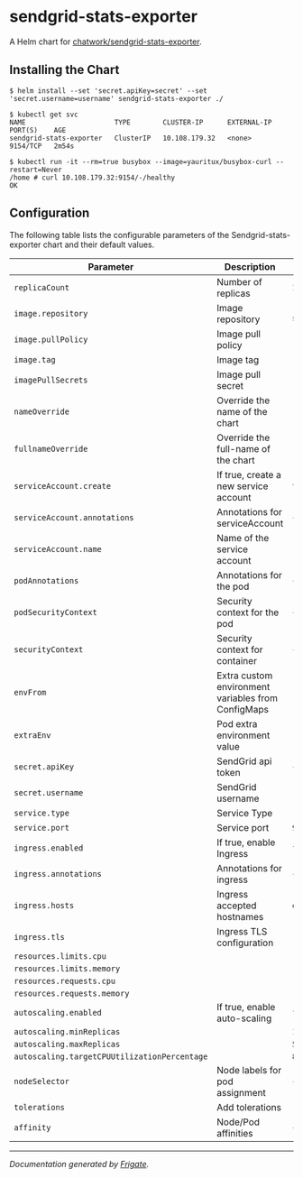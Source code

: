 sendgrid-stats-exporter
===========

A Helm chart for [chatwork/sendgrid-stats-exporter](https://github.com/chatwork/sendgrid-stats-exporter).

## Installing  the Chart

```
$ helm install --set 'secret.apiKey=secret' --set 'secret.username=username' sendgrid-stats-exporter ./
```

```
$ kubectl get svc
NAME                      TYPE        CLUSTER-IP      EXTERNAL-IP   PORT(S)    AGE
sendgrid-stats-exporter   ClusterIP   10.108.179.32   <none>        9154/TCP   2m54s

$ kubectl run -it --rm=true busybox --image=yauritux/busybox-curl --restart=Never
/home # curl 10.108.179.32:9154/-/healthy
OK
```

## Configuration

The following table lists the configurable parameters of the Sendgrid-stats-exporter chart and their default values.

| Parameter                | Description             | Default        |
| ------------------------ | ----------------------- | -------------- |
| `replicaCount` | Number of replicas | `1` |
| `image.repository` | Image repository | `"chatwork/sendgrid-stats-exporter"` |
| `image.pullPolicy` | Image pull policy | `"IfNotPresent"` |
| `image.tag` | Image tag | `"0.0.3"` |
| `imagePullSecrets` | Image pull secret | `[]` |
| `nameOverride` | Override the name of the chart | `""` |
| `fullnameOverride` | Override the full-name of the chart | `""` |
| `serviceAccount.create` | If true, create a new service account | `true` |
| `serviceAccount.annotations` | Annotations for serviceAccount | `{}` |
| `serviceAccount.name` | Name of the service account | `""` |
| `podAnnotations` | Annotations for the pod | `{}` |
| `podSecurityContext` | Security context for the pod | `{}` |
| `securityContext` | Security context for container | `{}` |
| `envFrom` | Extra custom environment variables from ConfigMaps | `[]` |
| `extraEnv` | Pod extra environment value | `[]`|
| `secret.apiKey` | SendGrid api token | `{}` |
| `secret.username` | SendGrid username | `[]` |
| `service.type` | Service Type | `"ClusterIP"` |
| `service.port` | Service port | `9154` |
| `ingress.enabled` | If true, enable Ingress | `false` |
| `ingress.annotations` | Annotations for ingress | `{}` |
| `ingress.hosts` | Ingress accepted hostnames | `[{"host": "chart-example.local", "paths": []}]` |
| `ingress.tls` | Ingress TLS configuration | `[]` |
| `resources.limits.cpu` |  | `"200m"` |
| `resources.limits.memory` |  | `"256Mi"` |
| `resources.requests.cpu` |  | `"100m"` |
| `resources.requests.memory` |  | `"128Mi"` |
| `autoscaling.enabled` | If true, enable auto-scaling | `false` |
| `autoscaling.minReplicas` |  | `1` |
| `autoscaling.maxReplicas` |  | `5` |
| `autoscaling.targetCPUUtilizationPercentage` |  | `80` |
| `nodeSelector` | Node labels for pod assignment | `{}` |
| `tolerations` | Add tolerations | `[]` |
| `affinity` | Node/Pod affinities | `{}` |

---
_Documentation generated by [Frigate](https://frigate.readthedocs.io)._